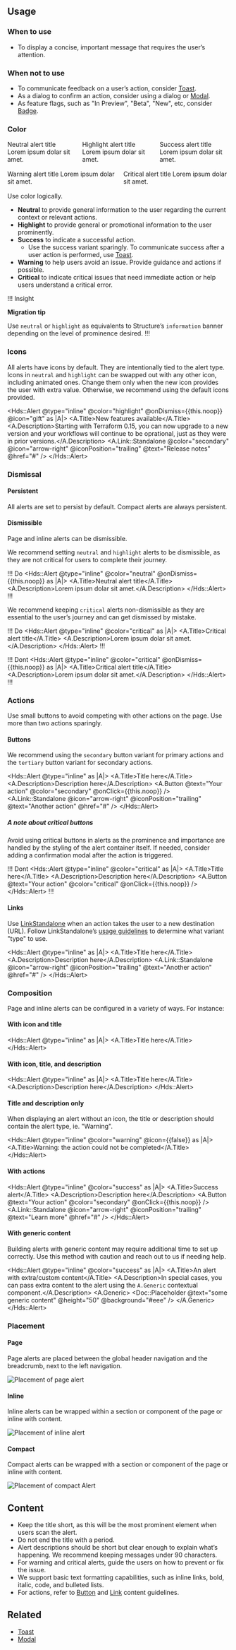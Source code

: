 ## Usage

### When to use

- To display a concise, important message that requires the user’s attention.

### When not to use

- To communicate feedback on a user’s action, consider [Toast](/components/toast/overview).
- As a dialog to confirm an action, consider using a dialog or [Modal](/components/modal/overview).
- As feature flags, such as "In Preview", "Beta", "New", etc, consider [Badge](/components/badge/overview).

### Color

<div style="display: flex; gap: 1rem;">
  <Hds::Alert @type="inline" @color="neutral" as |A|>
    <A.Title>Neutral alert title</A.Title>
    <A.Description>Lorem ipsum dolar sit amet.</A.Description>
  </Hds::Alert>
  <Hds::Alert @type="inline" @color="highlight" as |A|>
    <A.Title>Highlight alert title</A.Title>
    <A.Description>Lorem ipsum dolar sit amet.</A.Description>
  </Hds::Alert>
  <Hds::Alert @type="inline" @color="success" as |A|>
    <A.Title>Success alert title</A.Title>
    <A.Description>Lorem ipsum dolar sit amet.</A.Description>
  </Hds::Alert>
</div>
<div style="display: flex; gap: 1rem; margin: 16px 0px;">
  <Hds::Alert @type="inline" @color="warning" as |A|>
    <A.Title>Warning alert title</A.Title>
    <A.Description>Lorem ipsum dolar sit amet.</A.Description>
  </Hds::Alert>
  <Hds::Alert @type="inline" @color="critical" as |A|>
    <A.Title>Critical alert title</A.Title>
    <A.Description>Lorem ipsum dolar sit amet.</A.Description>
  </Hds::Alert>
</div>

Use color logically.

- **Neutral** to provide general information to the user regarding the current context or relevant actions.
- **Highlight** to provide general or promotional information to the user prominently.
- **Success** to indicate a successful action.
    - Use the success variant sparingly. To communicate success after a user action is performed, use [Toast](/components/toast/overview).
- **Warning** to help users avoid an issue. Provide guidance and actions if possible.
- **Critical** to indicate critical issues that need immediate action or help users understand a critical error.

!!! Insight

**Migration tip**

Use `neutral` or `highlight` as equivalents to Structure’s `information` banner depending on the level of prominence desired.
!!!

### Icons

All alerts have icons by default. They are intentionally tied to the alert type. Icons in `neutral` and `highlight` can be swapped out with any other icon, including animated ones. Change them only when the new icon provides the user with extra value. Otherwise, we recommend using the default icons provided.

<Hds::Alert @type="inline" @color="highlight" @onDismiss={{this.noop}} @icon="gift" as |A|>
  <A.Title>New features available</A.Title>
  <A.Description>Starting with Terraform 0.15, you can now upgrade to a new version and your workflows will continue to be oprational, just as they were in prior versions.</A.Description>
  <A.Link::Standalone @color="secondary" @icon="arrow-right" @iconPosition="trailing" @text="Release notes" @href="#" />
</Hds::Alert>

### Dismissal

#### Persistent

All alerts are set to persist by default. Compact alerts are always persistent.

#### Dismissible

Page and inline alerts can be dismissible.

We recommend setting `neutral` and `highlight` alerts to be dismissible, as they are not critical for users to complete their journey.

!!! Do
<Hds::Alert @type="inline" @color="neutral" @onDismiss={{this.noop}} as |A|>
  <A.Title>Neutral alert title</A.Title>
  <A.Description>Lorem ipsum dolar sit amet.</A.Description>
</Hds::Alert>
!!!

We recommend keeping `critical` alerts non-dismissible as they are essential to the user’s journey and can get dismissed by mistake.

!!! Do
<Hds::Alert @type="inline" @color="critical" as |A|>
  <A.Title>Critical alert title</A.Title>
  <A.Description>Lorem ipsum dolar sit amet.</A.Description>
</Hds::Alert>
!!!

!!! Dont
<Hds::Alert @type="inline" @color="critical" @onDismiss={{this.noop}} as |A|>
  <A.Title>Critical alert title</A.Title>
  <A.Description>Lorem ipsum dolar sit amet.</A.Description>
</Hds::Alert>
!!!

### Actions

Use small buttons to avoid competing with other actions on the page. Use more than two actions sparingly.

#### Buttons

We recommend using the `secondary` button variant for primary actions and the `tertiary` button variant for secondary actions.

<Hds::Alert @type="inline" as |A|>
  <A.Title>Title here</A.Title>
  <A.Description>Description here</A.Description>
  <A.Button @text="Your action" @color="secondary" @onClick={{this.noop}} />
  <A.Link::Standalone @icon="arrow-right" @iconPosition="trailing" @text="Another action" @href="#" />
</Hds::Alert>

##### A note about critical buttons

Avoid using critical buttons in alerts as the prominence and importance are handled by the styling of the alert container itself. If needed, consider adding a confirmation modal after the action is triggered.

!!! Dont
<Hds::Alert @type="inline" @color="critical" as |A|>
  <A.Title>Title here</A.Title>
  <A.Description>Description here</A.Description>
  <A.Button @text="Your action" @color="critical" @onClick={{this.noop}} />
</Hds::Alert>
!!!

#### Links

Use [LinkStandalone](/components/link/standalone/overview) when an action takes the user to a new destination (URL). Follow LinkStandalone’s [usage guidelines](https://www.figma.com/file/8I4u10OyhYZIea4MpXwJwm/Design-guidelines-migration?node-id=2522%3A8014) to determine what variant "type" to use.

<Hds::Alert @type="inline" as |A|>
  <A.Title>Title here</A.Title>
  <A.Description>Description here</A.Description>
  <A.Link::Standalone @icon="arrow-right" @iconPosition="trailing" @text="Another action" @href="#" />
</Hds::Alert>

### Composition

Page and inline alerts can be configured in a variety of ways. For instance: 

#### With icon and title

<Hds::Alert @type="inline" as |A|>
  <A.Title>Title here</A.Title>
</Hds::Alert>

#### With icon, title, and description

<Hds::Alert @type="inline" as |A|>
  <A.Title>Title here</A.Title>
  <A.Description>Description here</A.Description>
</Hds::Alert>

#### Title and description only

When displaying an alert without an icon, the title or description should contain the alert type, ie. "Warning".

<Hds::Alert @type="inline" @color="warning" @icon={{false}} as |A|>
  <A.Title>Warning: the action could not be completed</A.Title>
</Hds::Alert>

#### With actions

<Hds::Alert @type="inline" @color="success" as |A|>
  <A.Title>Success alert</A.Title>
  <A.Description>Description here</A.Description>
  <A.Button @text="Your action" @color="secondary" @onClick={{this.noop}} />
  <A.Link::Standalone @icon="arrow-right" @iconPosition="trailing" @text="Learn more" @href="#" />
</Hds::Alert>

#### With generic content

Building alerts with generic content may require additional time to set up correctly. Use this method with caution and reach out to us if needing help.

<Hds::Alert @type="inline" @color="success" as |A|>
  <A.Title>An alert with extra/custom content</A.Title>
  <A.Description>In special cases, you can pass extra content to the alert using the
    <code>A.Generic</code>
    contextual component.</A.Description>
  <A.Generic>
    <Doc::Placeholder @text="some generic content" @height="50" @background="#eee" />
  </A.Generic>
</Hds::Alert>

### Placement

#### Page

Page alerts are placed between the global header navigation and the breadcrumb, next to the left navigation.

![Placement of page alert](/assets/components/alert/alert-placement-page.png)

#### Inline

Inline alerts can be wrapped within a section or component of the page or inline with content.

![Placement of inline alert](/assets/components/alert/alert-placement-inline.png)

#### Compact

Compact alerts can be wrapped with a section or component of the page or inline with content.

![Placement of compact Alert](/assets/components/alert/alert-placement-compact.png)

## Content

- Keep the title short, as this will be the most prominent element when users scan the alert.
- Do not end the title with a period.
- Alert descriptions should be short but clear enough to explain what’s happening. We recommend keeping messages under 90 characters.
- For warning and critical alerts, guide the users on how to prevent or fix the issue.
- We support basic text formatting capabilities, such as inline links, bold, italic, code, and bulleted lists.
- For actions, refer to [Button](/components/button) and [Link](/components/link/standalone) content guidelines.

## Related

- [Toast](/components/toast)
- [Modal](/components/modal)
